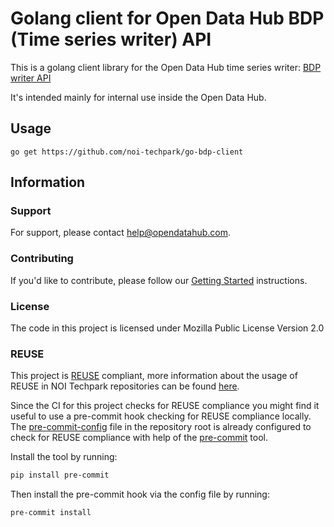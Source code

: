 <!--
SPDX-FileCopyrightText: 2024 NOI Techpark <digital@noi.bz.it>

SPDX-License-Identifier: CC0-1.0
-->

# Golang client for Open Data Hub BDP (Time series writer) API

This is a golang client library for the Open Data Hub time series writer:
[BDP writer API](https://github.com/noi-techpark/bdp-core)

It's intended mainly for internal use inside the Open Data Hub.

## Usage
`go get https://github.com/noi-techpark/go-bdp-client`

## Information

### Support

For support, please contact [help@opendatahub.com](mailto:help@opendatahub.com).

### Contributing

If you'd like to contribute, please follow our [Getting
Started](https://github.com/noi-techpark/odh-docs/wiki/Contributor-Guidelines:-Getting-started)
instructions.
### License
The code in this project is licensed under Mozilla Public License Version 2.0

### REUSE

This project is [REUSE](https://reuse.software) compliant, more information about the usage of REUSE in NOI Techpark repositories can be found [here](https://github.com/noi-techpark/odh-docs/wiki/Guidelines-for-developers-and-licenses#guidelines-for-contributors-and-new-developers).

Since the CI for this project checks for REUSE compliance you might find it useful to use a pre-commit hook checking for REUSE compliance locally. The [pre-commit-config](.pre-commit-config.yaml) file in the repository root is already configured to check for REUSE compliance with help of the [pre-commit](https://pre-commit.com) tool.

Install the tool by running:
```bash
pip install pre-commit
```
Then install the pre-commit hook via the config file by running:
```bash
pre-commit install
```